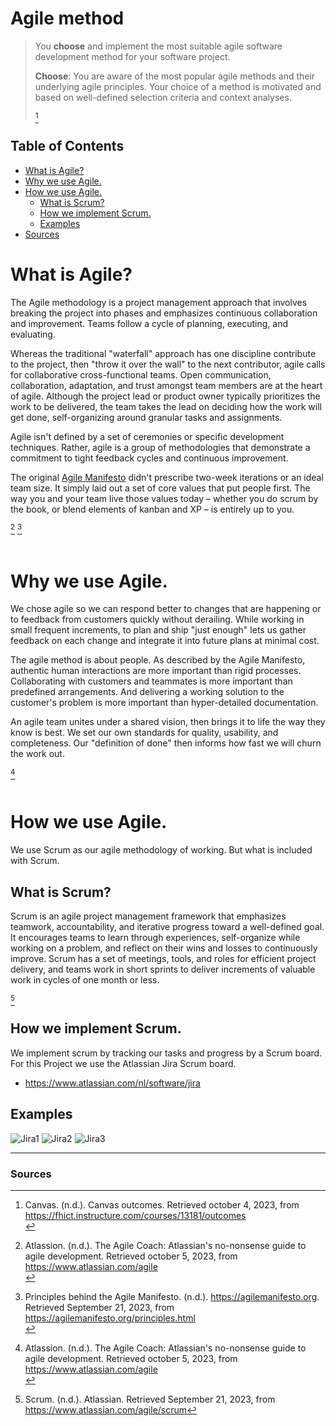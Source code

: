 # **Agile method**
>You **choose** and implement the most suitable agile software development method for your software project.
>
>**Choose**: You are aware of the most popular agile methods and their underlying agile principles. Your choice of a method is motivated and based on well-defined selection criteria and context analyses.
>
>[^1]

## **Table of Contents**
- [What is Agile?](#what-is-agile)
- [Why we use Agile.](#why-we-use-agile)
- [How we use Agile.](#how-we-use-agile)
    - [What is Scrum?](#what-is-scrum)
    - [How we implement Scrum.](#how-we-implement-scrum)
    - [Examples](#examples)
- [Sources](#sources)

# **What is Agile?**
The Agile methodology is a project management approach that involves breaking the project into phases and emphasizes continuous collaboration and improvement. Teams follow a cycle of planning, executing, and evaluating.

Whereas the traditional "waterfall" approach has one discipline contribute to the project, then "throw it over the wall" to the next contributor, agile calls for collaborative cross-functional teams. Open communication, collaboration, adaptation, and trust amongst team members are at the heart of agile. Although the project lead or product owner typically prioritizes the work to be delivered, the team takes the lead on deciding how the work will get done, self-organizing around granular tasks and assignments.

Agile isn't defined by a set of ceremonies or specific development techniques. Rather, agile is a group of methodologies that demonstrate a commitment to tight feedback cycles and continuous improvement.

The original [Agile Manifesto](http://agilemanifesto.org/) didn't prescribe two-week iterations or an ideal team size. It simply laid out a set of core values that put people first. The way you and your team live those values today – whether you do scrum by the book, or blend elements of kanban and XP – is entirely up to you.

[^2] [^3]
<br></br>

# **Why we use Agile.**
We chose agile so we can respond better to changes that are happening or to feedback from customers quickly without derailing. While working in small frequent increments, to plan and ship "just enough" lets us gather feedback on each change and integrate it into future plans at minimal cost.

The agile method is about people. As described by the Agile Manifesto, authentic human interactions are more important than rigid processes. Collaborating with customers and teammates is more important than predefined arrangements. And delivering a working solution to the customer's problem is more important than hyper-detailed documentation.

An agile team unites under a shared vision, then brings it to life the way they know is best. We set our own standards for quality, usability, and completeness. Our "definition of done" then informs how fast we will churn the work out.

[^2]
<br></br>

# **How we use Agile.**
We use Scrum as our agile methodology of working. But what is included with Scrum.

## **What is Scrum?**
Scrum is an agile project management framework that emphasizes teamwork, accountability, and iterative progress toward a well-defined goal. It encourages teams to learn through experiences, self-organize while working on a problem, and reflect on their wins and losses to continuously improve. Scrum has a set of meetings, tools, and roles for efficient project delivery, and teams work in short sprints to deliver increments of valuable work in cycles of one month or less.

[^4]

## **How we implement Scrum.**
We implement scrum by tracking our tasks and progress by a Scrum board. For this Project we use the Atlassian Jira Scrum board.
- https://www.atlassian.com/nl/software/jira

## **Examples**
![Jira1](https://github.com/Know-Hows/S3-Portfolio/assets/58418773/661671f8-ca90-4e3f-ad0b-4bd387279168)
![Jira2](https://github.com/Know-Hows/S3-Portfolio/assets/58418773/1c178f57-1613-4379-b3c5-350c6fcaa85e)
![Jira3](https://github.com/Know-Hows/S3-Portfolio/assets/58418773/3da4bf9d-1230-4073-966f-a7b7653ea16f)

------------------
### **Sources**
[^1]: Canvas. (n.d.). Canvas outcomes. Retrieved october 4, 2023, from https://fhict.instructure.com/courses/13181/outcomes<br>
[^2]: Atlassion. (n.d.). The Agile Coach: Atlassian's no-nonsense guide to agile development. Retrieved october 5, 2023, from https://www.atlassian.com/agile<br>
[^3]: Principles behind the Agile Manifesto. (n.d.). https://agilemanifesto.org. Retrieved September 21, 2023, from https://agilemanifesto.org/principles.html<br>
[^4]: Scrum. (n.d.). Atlassian. Retrieved September 21, 2023, from https://www.atlassian.com/agile/scrum
